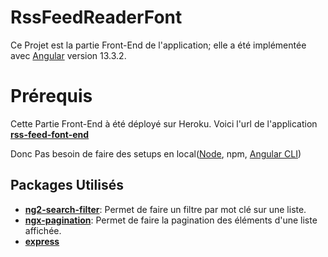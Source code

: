# RssFeedReaderFont

Ce Projet est la partie Front-End de l'application; elle a été implémentée avec [Angular](https://github.com/angular/angular-cli) version 13.3.2.

# Prérequis
Cette Partie Front-End à été déployé sur Heroku. Voici l'url de l'application **[rss-feed-font-end](https://rss-feed-front-end.herokuapp.com)**

Donc Pas besoin de faire des setups en local([Node](https://nodejs.org/en/download/), npm, [Angular CLI](https://github.com/angular/angular-cli))


## Packages Utilisés

- **[ng2-search-filter](https://www.npmjs.com/package/ng2-search-filter)**: Permet de faire un filtre par mot clé sur une liste.
- **[ngx-pagination](https://www.npmjs.com/package/ngx-pagination)**: Permet de faire la pagination des éléments d'une liste affichée.
- **[express](https://www.npmjs.com/package/express)**
